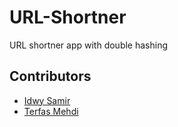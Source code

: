# URL-Shortner
URL shortner app with double hashing 
## Contributors

* [Idwy Samir](https://github.com/samir-)
* [Terfas Mehdi](https://github.com/TheBeginnerr)
